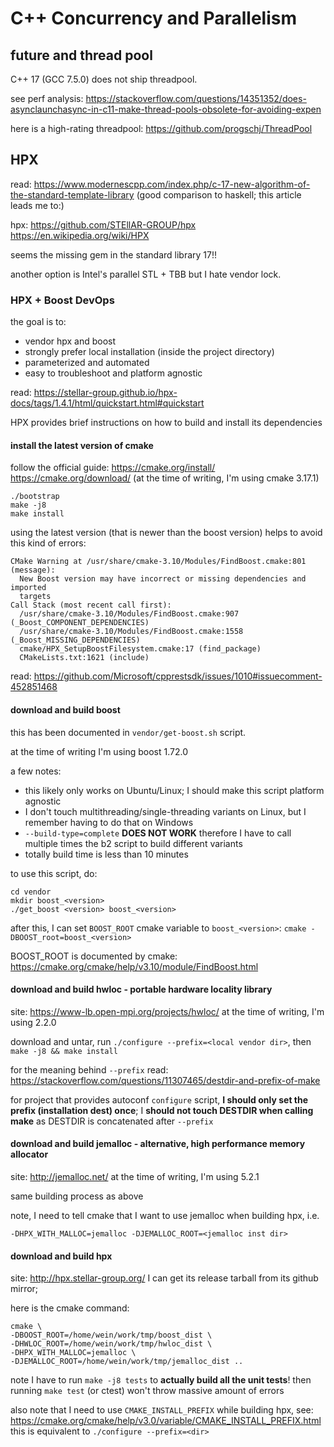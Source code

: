 # C++ Concurrency and Parallelism

## future and thread pool

C++ 17 (GCC 7.5.0) does not ship threadpool.

see perf analysis: <https://stackoverflow.com/questions/14351352/does-asynclaunchasync-in-c11-make-thread-pools-obsolete-for-avoiding-expen>

here is a high-rating threadpool: <https://github.com/progschj/ThreadPool>

## HPX

read: <https://www.modernescpp.com/index.php/c-17-new-algorithm-of-the-standard-template-library>
(good comparison to haskell; this article leads me to:)

hpx: <https://github.com/STEllAR-GROUP/hpx>
<https://en.wikipedia.org/wiki/HPX>

seems the missing gem in the standard library 17!!

another option is Intel's parallel STL + TBB but I hate vendor lock.

### HPX + Boost DevOps

the goal is to:

- vendor hpx and boost 
- strongly prefer local installation (inside the project directory)
- parameterized and automated
- easy to troubleshoot and platform agnostic

read: <https://stellar-group.github.io/hpx-docs/tags/1.4.1/html/quickstart.html#quickstart>

HPX provides brief instructions on how to build and install its dependencies

#### install the latest version of cmake

follow the official guide: <https://cmake.org/install/>
<https://cmake.org/download/> (at the time of writing, I'm using cmake 3.17.1)

```shell
./bootstrap
make -j8
make install
```

using the latest version (that is newer than the boost version) helps to 
avoid this kind of errors:

```text
CMake Warning at /usr/share/cmake-3.10/Modules/FindBoost.cmake:801 (message):
  New Boost version may have incorrect or missing dependencies and imported
  targets
Call Stack (most recent call first):
  /usr/share/cmake-3.10/Modules/FindBoost.cmake:907 (_Boost_COMPONENT_DEPENDENCIES)
  /usr/share/cmake-3.10/Modules/FindBoost.cmake:1558 (_Boost_MISSING_DEPENDENCIES)
  cmake/HPX_SetupBoostFilesystem.cmake:17 (find_package)
  CMakeLists.txt:1621 (include)
```

read: <https://github.com/Microsoft/cpprestsdk/issues/1010#issuecomment-452851468>

#### download and build boost

this has been documented in `vendor/get-boost.sh` script.

at the time of writing I'm using boost 1.72.0

a few notes:

- this likely only works on Ubuntu/Linux; I should make this script platform agnostic
- I don't touch multithreading/single-threading variants on Linux, but I remember having to do that on Windows
- `--build-type=complete` **DOES NOT WORK** therefore I have to call multiple times the b2 script to build different variants
- totally build time is less than 10 minutes

to use this script, do:

```shell
cd vendor
mkdir boost_<version>
./get_boost <version> boost_<version>
```

after this, I can set `BOOST_ROOT` cmake variable to `boost_<version>`:
`cmake -DBOOST_root=boost_<version>`

BOOST_ROOT is documented by cmake: <https://cmake.org/cmake/help/v3.10/module/FindBoost.html>

#### download and build hwloc - portable hardware locality library

site: <https://www-lb.open-mpi.org/projects/hwloc/>
at the time of writing, I'm using 2.2.0

download and untar,
run `./configure --prefix=<local vendor dir>`, then `make -j8 && make install`

for the meaning behind `--prefix` read: <https://stackoverflow.com/questions/11307465/destdir-and-prefix-of-make>

for project that provides autoconf `configure` script, **I should only set 
the prefix (installation dest) once**; I **should not touch DESTDIR when
calling make** as DESTDIR is concatenated after `--prefix`

#### download and build jemalloc - alternative, high performance memory allocator

site: <http://jemalloc.net/>
at the time of writing, I'm using 5.2.1

same building process as above 

note, I need to tell cmake that I want to use jemalloc when building hpx,
i.e. 

```shell
-DHPX_WITH_MALLOC=jemalloc -DJEMALLOC_ROOT=<jemalloc inst dir>
```

#### download and build hpx

site: <http://hpx.stellar-group.org/>
I can get its release tarball from its github mirror;

here is the cmake command:

```shell
cmake \
-DBOOST_ROOT=/home/wein/work/tmp/boost_dist \
-DHWLOC_ROOT=/home/wein/work/tmp/hwloc_dist \
-DHPX_WITH_MALLOC=jemalloc \
-DJEMALLOC_ROOT=/home/wein/work/tmp/jemalloc_dist ..
```

note I have to run `make -j8 tests` to **actually build all the unit tests**!
then running `make test` (or ctest) won't throw massive amount of errors

also note that I need to use `CMAKE_INSTALL_PREFIX` while building hpx,
see: <https://cmake.org/cmake/help/v3.0/variable/CMAKE_INSTALL_PREFIX.html>
this is equivalent to `./configure --prefix=<dir>`


